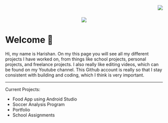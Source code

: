 <img align = "right" src="https://visitor-badge.laobi.icu/badge?page_id=HariT10.HariT10" />

<h1 align="center">
   <img src="https://readme-typing-svg.herokuapp.com/?font=Righteous&size=35&center=true&vCenter=true&width=500&height=70&duration=4000&lines=Welcome!;" />
</h1>

<h1>
   Welcome 👋
</h1>
Hi, my name is Harishan. On my this page you will see all my different projects I have worked on, from things like school projects, personal projects, and freelance projects. I also really like editing videos, which can be found on my Youtube channel. This Github account is really so that I stay consistent with building and coding, which I think is very important. 

-------------------------------------------------------------------------------------------------------------------------------------------------------------------------------------
Current Projects:

- Food App using Android Studio
- Soccer Analysis Program
- Portfolio
- School Assignments
